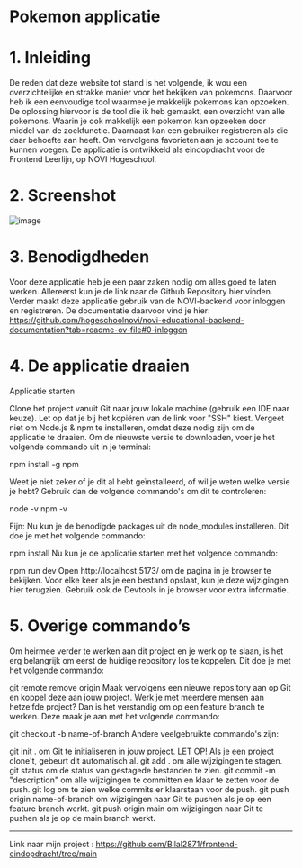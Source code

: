 # Pokemon applicatie

# 1. Inleiding
De reden dat deze website tot stand is het volgende, ik wou een overzichtelijke en strakke manier voor het bekijken van pokemons. Daarvoor heb ik een eenvoudige tool waarmee je makkelijk pokemons kan opzoeken. De oplossing hiervoor is de tool die ik heb gemaakt, een overzicht van alle pokemons. Waarin je ook makkelijk een pokemon kan opzoeken door middel van de zoekfunctie. Daarnaast kan een gebruiker registreren als die daar behoefte aan heeft. Om vervolgens favorieten aan je account toe te kunnen voegen. De applicatie is ontwikkeld als eindopdracht voor de Frontend Leerlijn, op NOVI Hogeschool.

# 2. Screenshot
![image](https://github.com/user-attachments/assets/ed1cc23c-4d8f-4fe5-8f13-a1dab4b8add7)

# 3. Benodigdheden
Voor deze applicatie heb je een paar zaken nodig om alles goed te laten werken. Allereerst kun je de link naar de Github Repository hier vinden. Verder maakt deze applicatie gebruik van de NOVI-backend voor inloggen en registreren. De documentatie daarvoor vind je hier: https://github.com/hogeschoolnovi/novi-educational-backend-documentation?tab=readme-ov-file#0-inloggen

# 4. De applicatie draaien
Applicatie starten

Clone het project vanuit Git naar jouw lokale machine (gebruik een IDE naar keuze). Let op dat je bij het kopiëren van de link voor "SSH" kiest. Vergeet niet om Node.js & npm te installeren, omdat deze nodig zijn om de applicatie te draaien. Om de nieuwste versie te downloaden, voer je het volgende commando uit in je terminal:

npm install -g npm

Weet je niet zeker of je dit al hebt geïnstalleerd, of wil je weten welke versie je hebt? Gebruik dan de volgende commando's om dit te controleren:

node -v
npm -v

Fijn: Nu kun je de benodigde packages uit de node_modules installeren. Dit doe je met het volgende commando:

npm install
Nu kun je de applicatie starten met het volgende commando:

npm run dev
Open http://localhost:5173/ om de pagina in je browser te bekijken. Voor elke keer als je een bestand opslaat, kun je deze wijzigingen hier terugzien. Gebruik ook de Devtools in je browser voor extra informatie.

# 5. Overige commando’s

Om heirmee verder te werken aan dit project en je werk op te slaan, is het erg belangrijk om eerst de huidige repository los te koppelen. Dit doe je met het volgende commando:

git remote remove origin
Maak vervolgens een nieuwe repository aan op Git en koppel deze aan jouw project. Werk je met meerdere mensen aan hetzelfde project? Dan is het verstandig om op een feature branch te werken. Deze maak je aan met het volgende commando:

git checkout -b name-of-branch
Andere veelgebruikte commando's zijn:

git init .                         om Git te initialiseren in jouw project. LET OP! Als je een project clone't, gebeurt dit automatisch al.
git add .                          om alle wijzigingen te stagen.
git status                         om de status van gestagede bestanden te zien.
git commit -m "description"        om alle wijzigingen te committen en klaar te zetten voor de push.
git log                            om te zien welke commits er klaarstaan voor de push.
git push origin name-of-branch     om wijzigingen naar Git te pushen als je op een feature branch werkt.
git push origin main               om wijzigingen naar Git te pushen als je op de main branch werkt.

--------------
Link naar mijn project : https://github.com/Bilal2871/frontend-eindopdracht/tree/main 
